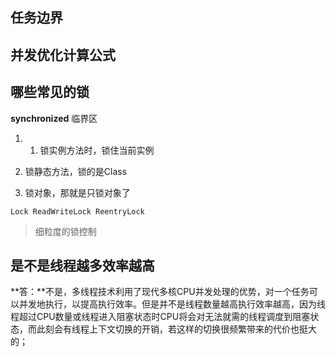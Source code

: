 ## 任务边界

## 并发优化计算公式

## 哪些常见的锁

**synchronized** 临界区

1. 1. 锁实例方法时，锁住当前实例

  2. 锁静态方法，锁的是Class

  3. 锁对象，那就是只锁对象了

    Lock ReadWriteLock ReentryLock



> 细粒度的锁控制

## 是不是线程越多效率越高

**答：**不是，多线程技术利用了现代多核CPU并发处理的优势，对一个任务可以并发地执行，以提高执行效率。但是并不是线程数量越高执行效率越高，因为线程超过CPU数量或线程进入阻塞状态时CPU将会对无法就需的线程调度到阻塞状态，而此刻会有线程上下文切换的开销，若这样的切换很频繁带来的代价也挺大的；


